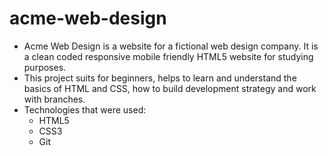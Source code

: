 # acme-web-design

- Acme Web Design is a website for a fictional web design company. It is a clean coded responsive mobile friendly HTML5 website for studying purposes.
- This project suits for beginners, helps to learn and understand the basics of HTML and CSS, how to build development strategy and work with branches.
- Technologies that were used:
  - HTML5
  - CSS3
  - Git




